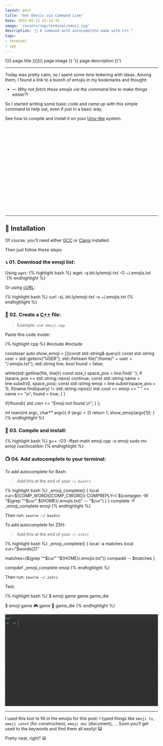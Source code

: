 ```yaml
---
layout: post
title: "Get Emojis via Command Line"
date: 2025-05-31 22:13:33
image: '/assets/img/terminal/emoji.jpg'
description: "🚀 A command with autocomplete made with C++."
tags:
- terminal
- cpp
---
```


![{{ page.title }}]({{ page.image }} '{{ page.description }}')

---

Today was pretty calm, so I spent some time tinkering with ideas. Among them, I found a link to a bunch of emojis in my bookmarks and thought:

+ *— Why not fetch these emojis via the command line to make things easier?!*

So I started writing some basic code and came up with this simple command to help out, even if just in a basic way.

See how to compile and install it on your [Unix-like](https://terminalroot.com.br/tags#unix) system.


<!-- SQUARE - GAMES ROOT -->
<script async src="//pagead2.googlesyndication.com/pagead/js/adsbygoogle.js"></script>
<ins class="adsbygoogle"
style="display:inline-block;width:336px;height:280px"
data-ad-client="ca-pub-2838251107855362"
data-ad-slot="5351066970"></ins>
<script>
(adsbygoogle = window.adsbygoogle || []).push({});
</script>

---

## 💼 Installation
Of course, you’ll need either [GCC](https://terminalroot.com.br/tags#gcc) or [Clang](https://terminalroot.com.br/tags#clang) installed.

Then just follow these steps:

### ⤵️ 01. Download the emoji list:
Using `wget`:
{% highlight bash %}
wget -q bit.ly/emoji-txt -O ~/.emojis.txt
`{% endhighlight %}

Or using [cURL](https://terminalroot.com.br/tags#curl):

{% highlight bash %}
curl -sL bit.ly/emoji-txt -o ~/.emojis.txt
{% endhighlight %}

### 📄 02. Create a [C++](https://terminalroot.com.br/tags#cpp) file:
> Example: `vim emoji.cpp`

Paste this code inside:

{% highlight cpp %}
#include <iostream>
#include <fstream>

constexpr auto show_emoji = [](const std::string& query){
  const std::string user = std::getenv("USER");
  std::ifstream file("/home/" + user + "/.emojis.txt");
  std::string line;
  bool found = false;
   
  while(std::getline(file, line)){
    const size_t space_pos = line.find(' ');
    if (space_pos == std::string::npos) continue;
    const std::string name = line.substr(0, space_pos);
    const std::string emoji = line.substr(space_pos + 1);
    if(name.find(query) != std::string::npos){
      std::cout << emoji << " " << name << '\n';
      found = true;
    }
  }
   
  if(!found){
    std::cerr << "Emoji not found.\n";
  }
};

int main(int argc, char** argv){
  if (argc < 2) return 1;
  show_emoji(argv[1]);
}
{% endhighlight %}

### 🚧 03. Compile and install:

{% highlight bash %}
g++ -O3 -ffast-math emoji.cpp -o emoji
sudo mv emoji /usr/local/bin
{% endhighlight %}

### 📺 04. Add autocomplete to your terminal:

To add autocomplete for Bash:

> Add this at the end of your `~/.bashrc`

{% highlight bash %}
_emoji_complete() {
  local cur=${COMP_WORDS[COMP_CWORD]}
  COMPREPLY=( $(compgen -W "$(grep "^$cur" ${HOME}/.emojis.txt)" -- "$cur") )
}
complete -F _emoji_complete emoji
{% endhighlight %}

Then run: `source ~/.bashrc`

To add autocomplete for ZSH:

> Add this at the end of your `~/.zshrc`

{% highlight bash %}
_emoji_complete() {
  local -a matches
  local cur="$words[2]"

  matches=($(grep "^$cur" "${HOME}/.emojis.txt"))
  compadd -- $matches
}

compdef _emoji_complete emoji
{% endhighlight %}

Then run: `source ~/.zshrc`

Test:

{% highlight bash %}
$ emoji game<TAB>
game      game_die

$ emoji game<ENTER>
🎮 game
🎲 game_die
{% endhighlight %}

![alt text](/assets/img/terminal/emoji.gif)

---

I used this tool to fill in the emojis for this post: I typed things like `emoji tv`, `emoji const` (for construction), `emoji doc` (document), ... Soon you’ll get used to the keywords and find them all easily! 😺

Pretty neat, right? 😃

